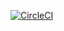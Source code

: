 [![CircleCI](https://circleci.com/gh/algolia/algoliasearch-client-kotlin.svg?style=svg&circle-token=2c208a898fb41bde4697c584e8d5871ee279695c)](https://circleci.com/gh/algolia/algoliasearch-client-kotlin)
